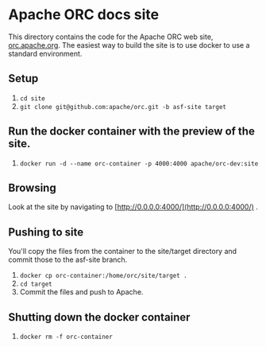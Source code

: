# Apache ORC docs site

This directory contains the code for the Apache ORC web site,
[orc.apache.org](https://orc.apache.org/). The easiest way to build
the site is to use docker to use a standard environment.

## Setup

1. `cd site`
2. `git clone git@github.com:apache/orc.git -b asf-site target`

## Run the docker container with the preview of the site.

1. `docker run -d --name orc-container -p 4000:4000 apache/orc-dev:site`

## Browsing

Look at the site by navigating to
[http://0.0.0.0:4000/](http://0.0.0.0:4000/) .

## Pushing to site

You'll copy the files from the container to the site/target directory and
commit those to the asf-site branch.

1. `docker cp orc-container:/home/orc/site/target .`
2. `cd target`
3. Commit the files and push to Apache.

## Shutting down the docker container

1. `docker rm -f orc-container`
